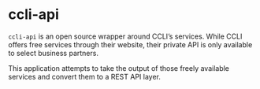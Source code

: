 # ccli-api

`ccli-api` is an open source wrapper around CCLI’s services. While CCLI offers free services through their website, their private API is only available to select business partners.

This application attempts to take the output of those freely available services and convert them to a REST API layer.
